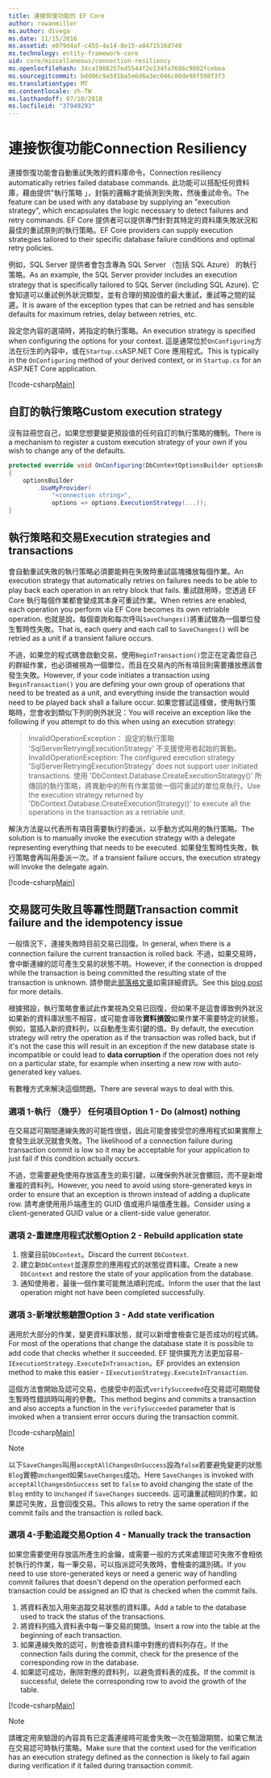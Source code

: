 ```yaml
---
title: 連接恢復功能的 EF Core
author: rowanmiller
ms.author: divega
ms.date: 11/15/2016
ms.assetid: e079d4af-c455-4a14-8e15-a8471516d748
ms.technology: entity-framework-core
uid: core/miscellaneous/connection-resiliency
ms.openlocfilehash: 34ca1908257ed5544f2e134fa7686c9802fcebea
ms.sourcegitcommit: bdd06c9a591ba5e6d6a3ec046c80de98f598f3f3
ms.translationtype: MT
ms.contentlocale: zh-TW
ms.lasthandoff: 07/10/2018
ms.locfileid: "37949293"
---
```

# <a name="connection-resiliency"></a><span data-ttu-id="c9f62-102">連接恢復功能</span><span class="sxs-lookup"><span data-stu-id="c9f62-102">Connection Resiliency</span></span>

<span data-ttu-id="c9f62-103">連接恢復功能會自動重試失敗的資料庫命令。</span><span class="sxs-lookup"><span data-stu-id="c9f62-103">Connection resiliency automatically retries failed database commands.</span></span> <span data-ttu-id="c9f62-104">此功能可以搭配任何資料庫，藉由提供"執行策略 」，封裝的邏輯才能偵測到失敗，然後重試命令。</span><span class="sxs-lookup"><span data-stu-id="c9f62-104">The feature can be used with any database by supplying an "execution strategy", which encapsulates the logic necessary to detect failures and retry commands.</span></span> <span data-ttu-id="c9f62-105">EF Core 提供者可以提供專門針對其特定的資料庫失敗狀況和最佳的重試原則的執行策略。</span><span class="sxs-lookup"><span data-stu-id="c9f62-105">EF Core providers can supply execution strategies tailored to their specific database failure conditions and optimal retry policies.</span></span>

<span data-ttu-id="c9f62-106">例如，SQL Server 提供者會包含專為 SQL Server （包括 SQL Azure） 的執行策略。</span><span class="sxs-lookup"><span data-stu-id="c9f62-106">As an example, the SQL Server provider includes an execution strategy that is specifically tailored to SQL Server (including SQL Azure).</span></span> <span data-ttu-id="c9f62-107">它會知道可以重試例外狀況類型，並有合理的預設值的最大重試，重試等之間的延遲。</span><span class="sxs-lookup"><span data-stu-id="c9f62-107">It is aware of the exception types that can be retried and has sensible defaults for maximum retries, delay between retries, etc.</span></span>

<span data-ttu-id="c9f62-108">設定您內容的選項時，將指定的執行策略。</span><span class="sxs-lookup"><span data-stu-id="c9f62-108">An execution strategy is specified when configuring the options for your context.</span></span> <span data-ttu-id="c9f62-109">這是通常位於`OnConfiguring`方法在衍生的內容中，或在`Startup.cs`ASP.NET Core 應用程式。</span><span class="sxs-lookup"><span data-stu-id="c9f62-109">This is typically in the `OnConfiguring` method of your derived context, or in `Startup.cs` for an ASP.NET Core application.</span></span>

[!code-csharp[Main](../../../samples/core/Miscellaneous/ConnectionResiliency/Program.cs#OnConfiguring)]

## <a name="custom-execution-strategy"></a><span data-ttu-id="c9f62-110">自訂的執行策略</span><span class="sxs-lookup"><span data-stu-id="c9f62-110">Custom execution strategy</span></span>

<span data-ttu-id="c9f62-111">沒有註冊您自己，如果您想要變更預設值的任何自訂的執行策略的機制。</span><span class="sxs-lookup"><span data-stu-id="c9f62-111">There is a mechanism to register a custom execution strategy of your own if you wish to change any of the defaults.</span></span>

``` csharp
protected override void OnConfiguring(DbContextOptionsBuilder optionsBuilder)
{
    optionsBuilder
        .UseMyProvider(
            "<connection string>",
            options => options.ExecutionStrategy(...));
}
```

## <a name="execution-strategies-and-transactions"></a><span data-ttu-id="c9f62-112">執行策略和交易</span><span class="sxs-lookup"><span data-stu-id="c9f62-112">Execution strategies and transactions</span></span>

<span data-ttu-id="c9f62-113">會自動重試失敗的執行策略必須要能夠在失敗時重試區塊播放每個作業。</span><span class="sxs-lookup"><span data-stu-id="c9f62-113">An execution strategy that automatically retries on failures needs to be able to play back each operation in an retry block that fails.</span></span> <span data-ttu-id="c9f62-114">重試啟用時，您透過 EF Core 執行每個作業都會變成其本身可重試作業。</span><span class="sxs-lookup"><span data-stu-id="c9f62-114">When retries are enabled, each operation you perform via EF Core becomes its own retriable operation.</span></span> <span data-ttu-id="c9f62-115">也就是說，每個查詢和每次呼叫`SaveChanges()`將重試做為一個單位發生暫時性失敗。</span><span class="sxs-lookup"><span data-stu-id="c9f62-115">That is, each query and each call to `SaveChanges()` will be retried as a unit if a transient failure occurs.</span></span>

<span data-ttu-id="c9f62-116">不過，如果您的程式碼會啟動交易，使用`BeginTransaction()`您正在定義您自己的群組作業，也必須被視為一個單位，而且在交易內的所有項目則需要播放應該會發生失敗。</span><span class="sxs-lookup"><span data-stu-id="c9f62-116">However, if your code initiates a transaction using `BeginTransaction()` you are defining your own group of operations that need to be treated as a unit, and everything inside the transaction would need to be played back shall a failure occur.</span></span> <span data-ttu-id="c9f62-117">如果您嘗試這樣做，使用執行策略時，您會收到類似下列的例外狀況：</span><span class="sxs-lookup"><span data-stu-id="c9f62-117">You will receive an exception like the following if you attempt to do this when using an execution strategy:</span></span>

> <span data-ttu-id="c9f62-118">InvalidOperationException： 設定的執行策略 'SqlServerRetryingExecutionStrategy' 不支援使用者起始的異動。</span><span class="sxs-lookup"><span data-stu-id="c9f62-118">InvalidOperationException: The configured execution strategy 'SqlServerRetryingExecutionStrategy' does not support user initiated transactions.</span></span> <span data-ttu-id="c9f62-119">使用 'DbContext.Database.CreateExecutionStrategy()' 所傳回的執行策略，將異動中的所有作業當做一個可重試的單位來執行。</span><span class="sxs-lookup"><span data-stu-id="c9f62-119">Use the execution strategy returned by 'DbContext.Database.CreateExecutionStrategy()' to execute all the operations in the transaction as a retriable unit.</span></span>

<span data-ttu-id="c9f62-120">解決方法是以代表所有項目需要執行的委派，以手動方式叫用的執行策略。</span><span class="sxs-lookup"><span data-stu-id="c9f62-120">The solution is to manually invoke the execution strategy with a delegate representing everything that needs to be executed.</span></span> <span data-ttu-id="c9f62-121">如果發生暫時性失敗，執行策略會再叫用委派一次。</span><span class="sxs-lookup"><span data-stu-id="c9f62-121">If a transient failure occurs, the execution strategy will invoke the delegate again.</span></span>

[!code-csharp[Main](../../../samples/core/Miscellaneous/ConnectionResiliency/Program.cs#ManualTransaction)]

## <a name="transaction-commit-failure-and-the-idempotency-issue"></a><span data-ttu-id="c9f62-122">交易認可失敗且等冪性問題</span><span class="sxs-lookup"><span data-stu-id="c9f62-122">Transaction commit failure and the idempotency issue</span></span>

<span data-ttu-id="c9f62-123">一般情況下，連接失敗時目前交易已回復。</span><span class="sxs-lookup"><span data-stu-id="c9f62-123">In general, when there is a connection failure the current transaction is rolled back.</span></span> <span data-ttu-id="c9f62-124">不過，如果交易時，會中斷連線的認可產生交易的狀態不明。</span><span class="sxs-lookup"><span data-stu-id="c9f62-124">However, if the connection is dropped while the transaction is being committed the resulting state of the transaction is unknown.</span></span> <span data-ttu-id="c9f62-125">請參閱此[部落格文章](http://blogs.msdn.com/b/adonet/archive/2013/03/11/sql-database-connectivity-and-the-idempotency-issue.aspx)如需詳細資訊。</span><span class="sxs-lookup"><span data-stu-id="c9f62-125">See this [blog post](http://blogs.msdn.com/b/adonet/archive/2013/03/11/sql-database-connectivity-and-the-idempotency-issue.aspx) for more details.</span></span>

<span data-ttu-id="c9f62-126">根據預設，執行策略會重試此作業視為交易已回復，但如果不是這會導致例外狀況如果新的資料庫狀態不相容，或可能會導致**資料損毀**如果作業不需要特定的狀態，例如，當插入新的資料列，以自動產生索引鍵的值。</span><span class="sxs-lookup"><span data-stu-id="c9f62-126">By default, the execution strategy will retry the operation as if the transaction was rolled back, but if it's not the case this will result in an exception if the new database state is incompatible or could lead to **data corruption** if the operation does not rely on a particular state, for example when inserting a new row with auto-generated key values.</span></span>

<span data-ttu-id="c9f62-127">有數種方式來解決這個問題。</span><span class="sxs-lookup"><span data-stu-id="c9f62-127">There are several ways to deal with this.</span></span>

### <a name="option-1---do-almost-nothing"></a><span data-ttu-id="c9f62-128">選項 1-執行 （幾乎） 任何項目</span><span class="sxs-lookup"><span data-stu-id="c9f62-128">Option 1 - Do (almost) nothing</span></span>

<span data-ttu-id="c9f62-129">在交易認可期間連線失敗的可能性很低，因此可能會接受您的應用程式如果實際上會發生此狀況就會失敗。</span><span class="sxs-lookup"><span data-stu-id="c9f62-129">The likelihood of a connection failure during transaction commit is low so it may be acceptable for your application to just fail if this condition actually occurs.</span></span>

<span data-ttu-id="c9f62-130">不過，您需要避免使用存放區產生的索引鍵，以確保例外狀況會擲回，而不是新增重複的資料列。</span><span class="sxs-lookup"><span data-stu-id="c9f62-130">However, you need to avoid using store-generated keys in order to ensure that an exception is thrown instead of adding a duplicate row.</span></span> <span data-ttu-id="c9f62-131">請考慮使用用戶端產生的 GUID 值或用戶端值產生器。</span><span class="sxs-lookup"><span data-stu-id="c9f62-131">Consider using a client-generated GUID value or a client-side value generator.</span></span>

### <a name="option-2---rebuild-application-state"></a><span data-ttu-id="c9f62-132">選項 2-重建應用程式狀態</span><span class="sxs-lookup"><span data-stu-id="c9f62-132">Option 2 - Rebuild application state</span></span>

1. <span data-ttu-id="c9f62-133">捨棄目前`DbContext`。</span><span class="sxs-lookup"><span data-stu-id="c9f62-133">Discard the current `DbContext`.</span></span>
2. <span data-ttu-id="c9f62-134">建立新`DbContext`並還原您的應用程式的狀態從資料庫。</span><span class="sxs-lookup"><span data-stu-id="c9f62-134">Create a new `DbContext` and restore the state of your application from the database.</span></span>
3. <span data-ttu-id="c9f62-135">通知使用者，最後一個作業可能無法順利完成。</span><span class="sxs-lookup"><span data-stu-id="c9f62-135">Inform the user that the last operation might not have been completed successfully.</span></span>

### <a name="option-3---add-state-verification"></a><span data-ttu-id="c9f62-136">選項 3-新增狀態驗證</span><span class="sxs-lookup"><span data-stu-id="c9f62-136">Option 3 - Add state verification</span></span>

<span data-ttu-id="c9f62-137">適用於大部分的作業，變更資料庫狀態，就可以新增會檢查它是否成功的程式碼。</span><span class="sxs-lookup"><span data-stu-id="c9f62-137">For most of the operations that change the database state it is possible to add code that checks whether it succeeded.</span></span> <span data-ttu-id="c9f62-138">EF 提供擴充方法更加容易- `IExecutionStrategy.ExecuteInTransaction`。</span><span class="sxs-lookup"><span data-stu-id="c9f62-138">EF provides an extension method to make this easier - `IExecutionStrategy.ExecuteInTransaction`.</span></span>

<span data-ttu-id="c9f62-139">這個方法會開始及認可交易，也接受中的函式`verifySucceeded`在交易認可期間發生暫時性錯誤時叫用的參數。</span><span class="sxs-lookup"><span data-stu-id="c9f62-139">This method begins and commits a transaction and also accepts a function in the `verifySucceeded` parameter that is invoked when a transient error occurs during the transaction commit.</span></span>

[!code-csharp[Main](../../../samples/core/Miscellaneous/ConnectionResiliency/Program.cs#Verification)]

> [!NOTE]
> <span data-ttu-id="c9f62-140">以下`SaveChanges`叫用`acceptAllChangesOnSuccess`設為`false`若要避免變更的狀態`Blog`實體`Unchanged`如果`SaveChanges`成功。</span><span class="sxs-lookup"><span data-stu-id="c9f62-140">Here `SaveChanges` is invoked with `acceptAllChangesOnSuccess` set to `false` to avoid changing the state of the `Blog` entity to `Unchanged` if `SaveChanges` succeeds.</span></span> <span data-ttu-id="c9f62-141">這可讓重試相同的作業，如果認可失敗，且會回復交易。</span><span class="sxs-lookup"><span data-stu-id="c9f62-141">This allows to retry the same operation if the commit fails and the transaction is rolled back.</span></span>

### <a name="option-4---manually-track-the-transaction"></a><span data-ttu-id="c9f62-142">選項 4-手動追蹤交易</span><span class="sxs-lookup"><span data-stu-id="c9f62-142">Option 4 - Manually track the transaction</span></span>

<span data-ttu-id="c9f62-143">如果您需要使用存放區所產生的金鑰，或需要一般的方式來處理認可失敗不會相依於執行的作業，每一筆交易，可以指派認可失敗時，會檢查的識別碼。</span><span class="sxs-lookup"><span data-stu-id="c9f62-143">If you need to use store-generated keys or need a generic way of handling commit failures that doesn't depend on the operation performed each transaction could be assigned an ID that is checked when the commit fails.</span></span>

1. <span data-ttu-id="c9f62-144">將資料表加入用來追蹤交易狀態的資料庫。</span><span class="sxs-lookup"><span data-stu-id="c9f62-144">Add a table to the database used to track the status of the transactions.</span></span>
2. <span data-ttu-id="c9f62-145">將資料列插入資料表中每一筆交易的開頭。</span><span class="sxs-lookup"><span data-stu-id="c9f62-145">Insert a row into the table at the beginning of each transaction.</span></span>
3. <span data-ttu-id="c9f62-146">如果連線失敗的認可，則會檢查資料庫中對應的資料列存在。</span><span class="sxs-lookup"><span data-stu-id="c9f62-146">If the connection fails during the commit, check for the presence of the corresponding row in the database.</span></span>
4. <span data-ttu-id="c9f62-147">如果認可成功，刪除對應的資料列，以避免資料表的成長。</span><span class="sxs-lookup"><span data-stu-id="c9f62-147">If the commit is successful, delete the corresponding row to avoid the growth of the table.</span></span>

[!code-csharp[Main](../../../samples/core/Miscellaneous/ConnectionResiliency/Program.cs#Tracking)]

> [!NOTE]
> <span data-ttu-id="c9f62-148">請確定用來驗證的內容具有已定義連接時可能會失敗一次在驗證期間，如果它無法在交易認可時執行策略。</span><span class="sxs-lookup"><span data-stu-id="c9f62-148">Make sure that the context used for the verification has an execution strategy defined as the connection is likely to fail again during verification if it failed during transaction commit.</span></span>
